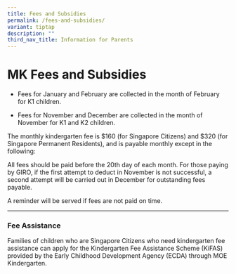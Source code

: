 ```yaml
---
title: Fees and Subsidies
permalink: /fees-and-subsidies/
variant: tiptap
description: ""
third_nav_title: Information for Parents
---
```

<h1>MK Fees and Subsidies</h1>
<ul data-tight="true" class="tight">
<li>
<p>Fees for January and February are collected in the month of February for
K1 children.</p>
</li>
<li>
<p>Fees for November and December are collected in the month of November
for K1 and K2 children.</p>
</li>
</ul>
<p>The monthly kindergarten fee is $160 (for Singapore Citizens) and $320
(for Singapore Permanent Residents), and is payable monthly except in the
following:</p>
<p>All fees should be paid before the 20th day of each month. For those paying
by GIRO, if the first attempt to deduct in November is not successful,
a second attempt will be carried out in December for outstanding fees payable.</p>
<p>A reminder will be served if fees are not paid on time.
<br>
</p>
<hr>
<h3>Fee Assistance</h3>
<p>Families of children who are Singapore Citizens who need kindergarten
fee assistance can apply for the Kindergarten Fee Assistance Scheme (KiFAS)
provided by the Early Childhood Development Agency (ECDA) through MOE Kindergarten.</p>
<p></p>